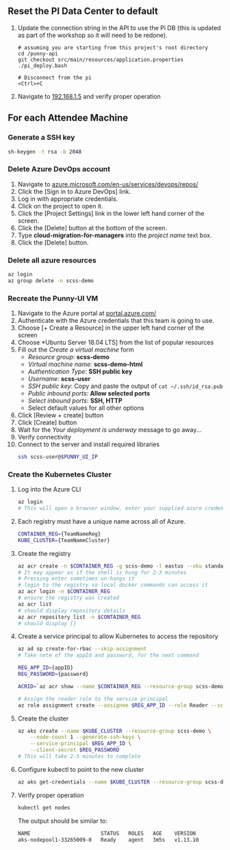 ## Reset the PI Data Center to default

1. Update the connection string in the API to use the Pi DB (this is updated as
   part of the workshop so it will need to be redone).

   ```
   # assuming you are starting from this project's root directory
   cd /punny-api
   git checkout src/main/resources/application.properties
   ./pi_deploy.bash

   # Disconnect from the pi
   <Ctrl>+C
   ```
1. Navigate to [192.168.1.5](http://192.168.1.5/) and verify proper operation

## For each Attendee Machine

### Generate a SSH key
``` bash
sh-keygen -t rsa -b 2048
```
### Delete Azure DevOps account
1. Navigate to
   [azure.microsoft.com/en-us/services/devops/repos/](https://azure.microsoft.com/en-us/services/devops/repos/)
1. Click the [Sign in to Azure DevOps] link.
1. Log in with appropriate credentials.
1. Click on the project to open it.
1. Click the [Project Settings] link in the lower left hand corner of the screen.
1. Click the [Delete] button at the bottom of the screen.
1. Type **cloud-migration-for-managers** into the *project name* text box.
1. Click the [Delete] button.

### Delete all azure resources
``` bash
az login
az group delete -n scss-demo
```

### Recreate the Punny-UI VM
1. Navigate to the Azure portal at
   [portal.azure.com/](https://portal.azure.com/)
1. Authenticate with the Azure credentials that this team is going to use.
1. Choose [+ Create a Resource] in the upper left hand corner of the screen
1. Choose *Ubuntu Server 18.04 LTS] from the list of popular resources
1. Fill out the *Create a virtual machine* form
    - *Resource group*: **scss-demo**
    - *Virtual machine name*: **scss-demo-html**
    - *Authentication Type*: **SSH public key**
    - *Username*: **scss-user**
    - *SSH public key*: Copy and paste the output of `cat ~/.ssh/id_rsa.pub`
    - *Public inbound ports*: **Allow selected ports**
    - *Select inbound ports*: **SSH, HTTP**
    - Select default values for all other options
1. Click [Review + create] button
1. Click [Create] button
1. Wait for the *Your deployment is underway* message to go away...
1. Verify connectivity
1. Connect to the server and install required libraries
    ```bash
    ssh scss-user@$PUNNY_UI_IP
    ```

### Create the Kubernetes Cluster
1. Log into the Azure CLI
    ```bash
    az login
    # This will open a browser window, enter your supplied azure credentials
    ```
1. Each registry must have a unique name across all of Azure.
    ```bash
    CONTAINER_REG={TeamNameReg}
    KUBE_CLUSTER={TeamNameCluster}
    ```
1. Create the registry
    ``` bash
    az acr create -n $CONTAINER_REG -g scss-demo -l eastus --sku standard
    # It may appear as if the shell is hung for 2-3 minutes
    # Pressing enter sometimes un-hangs it
    # login to the registry so local docker commands can access it
    az acr login -n $CONTAINER_REG
    # ensure the registry was created
    az acr list
    # should display repository details
    az acr repository list -n $CONTAINER_REG
    # should display []
    ```
1. Create a service principal to allow Kubernetes to access the repository
    ```bash
    az ad sp create-for-rbac --skip-assignment
    # Take note of the appId and password, for the next command
    
    REG_APP_ID={appID}
    REG_PASSWORD={password}

    ACRID=`az acr show --name $CONTAINER_REG --resource-group scss-demo --query id --output tsv`

    # Assign the reader role to the service principal
    az role assignment create --assignee $REG_APP_ID --role Reader --scope $ACRID
    ```
1. Create the cluster
    ``` bash
    az aks create --name $KUBE_CLUSTER --resource-group scss-demo \
        --node-count 1 --generate-ssh-keys \
        --service-principal $REG_APP_ID \
        --client-secret $REG_PASSWORD
    # This will take 2-5 minutes to complete
    ```
1. Configure kubectl to point to the new cluster
    ``` bash
    az aks get-credentials --name $KUBE_CLUSTER --resource-group scss-demo
    ```
1. Verify proper operation
    ``` bash
    kubectl get nodes
    ```

    The output should be similar to:
    ```bash
    NAME                       STATUS   ROLES   AGE    VERSION
    aks-nodepool1-33265009-0   Ready    agent   3m5s   v1.13.10
    ```
